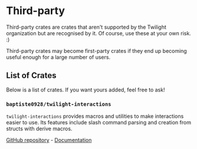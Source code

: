 # Third-party

Third-party crates are crates that aren't supported by the Twilight organization
but are recognised by it. Of course, use these at your own risk. :)

Third-party crates may become first-party crates if they end up becoming useful
enough for a large number of users.

## List of Crates

Below is a list of crates. If you want yours added, feel free to ask!

### `baptiste0928/twilight-interactions`

`twilight-interactions` provides macros and utilities to make interactions easier to use.
Its features include slash command parsing and creation from structs with derive macros.

[GitHub repository][github/twilight-interactions] - [Documentation][docs-rs/twilight-interactions]

[docs-rs/twilight-interactions]: https://docs.rs/twilight-interactions/0.7.1/twilight_interactions/
[github/twilight-interactions]: https://github.com/baptiste0928/twilight-interactions

